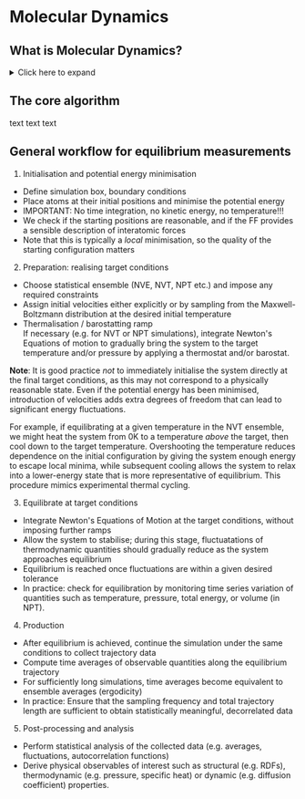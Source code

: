 # Molecular Dynamics

## What is Molecular Dynamics?

<details>
<summary>Click here to expand</summary>
[Reference to relevant chapter in lecture notes]

Molecular Dynamics (MD) is a computational simulation method that we will employ to model materials at the resolution where matter is not continuous, but made of a discrete arrangement of atoms. In MD, we study the time evolution of a system of atoms via the dynamical variation of the system state (i.e. positions and momenta of the atoms) by integrating Newton's Equations of motion. The time integration is implemented numerically, such that we solve to obtain the state of the system at discrete *timesteps* in a chosen time window. In practice, the timestep must be small enough to resolve the fastest atomic vibrations (typically on the order of femtoseconds), which limits the total simulated timescales to nanosceconds or microseconds. The simulated system size is typically limited to nanometres, with the number of atoms ranging from thousands to millions. This is far smaller than most experimental samples, and long-wavelength or mesoscale phenomena are therefore not directly accessible in atomistic MD. Thus, we understand both the power and limitation of MD simulations: it provides a detailed atomistic description of materials behaviour, but it is a necessarily small and short-time view of materials behaviour.

Suppose we specify the initial state at time t=0 and integrate - at the end of the integration we will have a deterministic *dynamical trajectory*, which tells us the variation of the system state as a function of time. When we perform an MD simulation, we might be interested in the dynamical variation of a particular observable property of the system, or perhaps its average values over time. Measuring the dynamical variation is simple, in the sense that if we are able to derive the observable property based on the positions and momenta of the particles, we simply perform this calculation at each timestep of the numerical integration and extract the output. Calculating the time average is also easy, we take the average of the dynamical variation of the observable property in time. However, the interpretation of the time average depends on some key factors:
- Whether we want to measure *equilibrium* or *non-equilibrium* observable properties
- The choice of statistical ensemble (effectively, the constraints we impose on the system)

Lets focus first on the measurement of equilibrium properties - we cannot assume that just because we impose the constraints of a particular ensemble, e.g. the microcanonical (NVE) ensemble, that we can automatically extract the associated equilibrium properties of the system. When we setup an MD simulation we face two problems:
1. Choice of initial conditions<br>
Typically, we assign initial particle positions from a crystalline or random arrangement, and initial velocities from a guessed distribution (often Maxwell–Boltzmann at the target temperature). Such a state is not guaranteed to correspond to equilibrium. For example, if atoms start too close together, the system may undergo large potential energy relaxation, converting abruptly into kinetic energy, and the instantaneous kinetic/potential partition will not yet reflect equilibrium fluctuations.
2. Numerical integration and finite precision<br>
In the ideal case, Hamiltonian dynamics ensures that an isolated system conserves the total energy exactly, so in the microcanonical (NVE) ensemble the sum of kinetic and potential energies is constant. In practice, we integrate via a numerical scheme (e.g. velocity Verlet) which only approximates the true dynamics. This introduces small integration errors that can accumulate, leading to a slow drift in total energy. While good integrators keep this drift small, it means that in practice the “constant energy” of NVE is not perfectly realised.

So, if we wish to measure equilibrium properties, we **must** ensure that the system is first suitably equilibrated. This process is known as *equilibration*, wherein the system evolves from the particular initial configuration towards typical configurations of the chosen ensemble. Due to the finite numerical precision of the integration scheme that we mentioned above, we cannot expect to reach a "perfect" equilibrum, but it is sufficient that ensemble observables (e.g. temperature, pressure, total energy) fluctuate around stable mean values within acceptable tolerances.

Once equilibration is reached, time averages of observable properties that we calculate on the equilibrium trajectory, over a sufficiently long time window, can be taken as equivalent to ensemble averages (*the ergodic hypothesis*). This phase is the "production" stage of an equilibrium MD calculation, where we extract ensemble average values of desired observables via the time average at equilibrium. It is important to remember that the choice of ensemble determines which equilibrium properties are directly accessible. For example, in the NVE ensemble the total energy is fixed and cannot be measured as a fluctuating thermodynamic variable, whereas the temperature is obtained from the kinetic energy. In the NVT ensemble, the temperature is fixed via a thermostat, while energy fluctuates, so one can measure heat capacity from energy fluctuations. Commenting on the choice of ensemble more generally, other ensembles can be realised using different constraints, such as barostats to fix pressure in the NPT ensemble. The practical implementation of an ensemble in MD is analagous to choosing an experimental setup: it dictates which observables can be extracted naturally, and which are constrained; thermostats and barostats act as control mechanisms to reproduce the desired macroscopic condition.

In contrast, in non-equilibrium MD we deliberately drive the system away from equilibrium, for example by applying an external field, imposing a temperature gradient, or shearing the simulation box. In this case, the system does not sample a stationary statistical ensemble, and time averages describe transient or steady-state responses rather than equilibrium properties. While this is an important and active area of research, in these tutorial demonstrations we restrict ourselves to equilibrium MD, and we point the interested reader to [**reference material**] for further reading.

Now, in fully *classical* MD we solve a coupled set of differential equations (N equations for N particles), using interatomic forces derived from a pre-determined classical *force-field* (FF). The FF is an analytical expression for the potential energy of the system, from which the forces follow by differentiation. In practice, the FF is always approximate: it is parameterised for a specific material or class of systems, and its functional form determines the physical fidelity of the model. It may be as simple as a two-body Lennard-Jones potential or as complex as a many-body reactive or machine-learning potential. Further, because evaluating interactions between all particle pairs scales as N<sup>2</sup>, efficient algorithms such as neighbour lists and cutoffs are essential to make simulations tractable. Together, these factors set the limits on achievable system size, simulation time, and accuracy with available computing power.

Another practical consideration in MD is the use of boundary conditions. To mimic bulk materials and avoid artefacts from surfaces, simulations almost always employ periodic boundary conditions, where the simulation cell is replicated in all directions. While this reduces finite-size effects, the system size is still limited by computational resources, and care must be taken when interpreting properties that depend sensitively on fluctuations or long-range interactions.

</details>

## The core algorithm

text text text

## General workflow for equilibrium measurements

1. Initialisation and potential energy minimisation
  - Define simulation box, boundary conditions
  - Place atoms at their initial positions and minimise the potential energy
  - IMPORTANT: No time integration, no kinetic energy, no temperature!!!
  - We check if the starting positions are reasonable, and if the FF provides a sensible description of interatomic forces
  - Note that this is typically a *local* minimisation, so the quality of the starting configuration matters
2. Preparation: realising target conditions
  - Choose statistical ensemble (NVE, NVT, NPT etc.) and impose any required constraints
  - Assign initial velocities either explicitly or by sampling from the Maxwell-Boltzmann distribution at the desired initial temperature<br>
  - Thermalisation / barostatting ramp<br>
  If necessary (e.g. for NVT or NPT simulations), integrate Newton's Equations of motion to gradually bring the system to the target temperature and/or pressure by applying a thermostat and/or barostat.
  
**Note**: It is good practice *not* to immediately initialise the system directly at the final target conditions, as this may not correspond to a physically reasonable state. Even if the potential energy has been minimised, introduction of velocities adds extra degrees of freedom that can lead to significant energy fluctuations.
  
For example, if equilibrating at a given temperature in the NVT ensemble, we might heat the system from 0K to a temperature *above* the target, then cool down to the target temperature. Overshooting the temperature reduces dependence on the initial configuration by giving the system enough energy to escape local minima, while subsequent cooling allows the system to relax into a lower-energy state that is more representative of equilibrium. This procedure mimics experimental thermal cycling.

3. Equilibrate at target conditions
  - Integrate Newton's Equations of Motion at the target conditions, without imposing further ramps
  - Allow the system to stabilise; during this stage, fluctuatations of thermodynamic quantities should gradually reduce as the system approaches equilibrium
  - Equilibrium is reached once fluctuations are within a given desired tolerance
  - In practice: check for equilibration by monitoring time series variation of quantities such as temperature, pressure, total energy, or volume (in NPT).

4. Production
  - After equilibrium is achieved, continue the simulation under the same conditions to collect trajectory data
  - Compute time averages of observable quantities along the equilibrium trajectory
  - For sufficiently long simulations, time averages become equivalent to ensemble averages (ergodicity)
  - In practice: Ensure that the sampling frequency and total trajectory length are sufficient to obtain statistically meaningful, decorrelated data

5. Post-processing and analysis
  - Perform statistical analysis of the collected data (e.g. averages, fluctuations, autocorrelation functions)
  - Derive physical observables of interest such as structural (e.g. RDFs), thermodynamic (e.g. pressure, specific heat) or dynamic (e.g. diffusion coefficient) properties.
